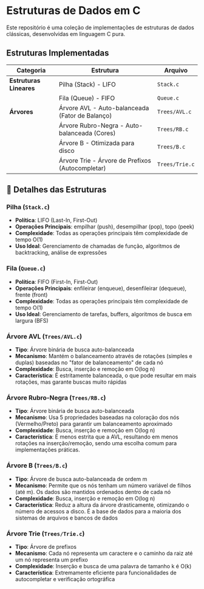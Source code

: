 # Estruturas de Dados em C

Este repositório é uma coleção de implementações de estruturas de dados clássicas, desenvolvidas em linguagem C pura.

## Estruturas Implementadas

| Categoria | Estrutura | Arquivo |
|-----------|-----------|---------|
| **Estruturas Lineares** | Pilha (Stack) - LIFO | `Stack.c` |
| | Fila (Queue) - FIFO | `Queue.c` |
| **Árvores** | Árvore AVL - Auto-balanceada (Fator de Balanço) | `Trees/AVL.c` |
| | Árvore Rubro-Negra - Auto-balanceada (Cores) | `Trees/RB.c` |
| | Árvore B - Otimizada para disco | `Trees/B.c` |
| | Árvore Trie - Árvore de Prefixos (Autocompletar) | `Trees/Trie.c` |

## 🌟 Detalhes das Estruturas

### Pilha (`Stack.c`)
- **Política**: LIFO (Last-In, First-Out)
- **Operações Principais**: empilhar (push), desempilhar (pop), topo (peek)
- **Complexidade**: Todas as operações principais têm complexidade de tempo O(1)
- **Uso Ideal**: Gerenciamento de chamadas de função, algoritmos de backtracking, análise de expressões

### Fila (`Queue.c`)
- **Política**: FIFO (First-In, First-Out)
- **Operações Principais**: enfileirar (enqueue), desenfileirar (dequeue), frente (front)
- **Complexidade**: Todas as operações principais têm complexidade de tempo O(1)
- **Uso Ideal**: Gerenciamento de tarefas, buffers, algoritmos de busca em largura (BFS)

### Árvore AVL (`Trees/AVL.c`)
- **Tipo**: Árvore binária de busca auto-balanceada
- **Mecanismo**: Mantém o balanceamento através de rotações (simples e duplas) baseadas no "fator de balanceamento" de cada nó
- **Complexidade**: Busca, inserção e remoção em O(log n)
- **Característica**: É estritamente balanceada, o que pode resultar em mais rotações, mas garante buscas muito rápidas

### Árvore Rubro-Negra (`Trees/RB.c`)
- **Tipo**: Árvore binária de busca auto-balanceada
- **Mecanismo**: Usa 5 propriedades baseadas na coloração dos nós (Vermelho/Preto) para garantir um balanceamento aproximado
- **Complexidade**: Busca, inserção e remoção em O(log n)
- **Característica**: É menos estrita que a AVL, resultando em menos rotações na inserção/remoção, sendo uma escolha comum para implementações práticas.

### Árvore B (`Trees/B.c`)
- **Tipo**: Árvore de busca auto-balanceada de ordem m
- **Mecanismo**: Permite que os nós tenham um número variável de filhos (até m). Os dados são mantidos ordenados dentro de cada nó
- **Complexidade**: Busca, inserção e remoção em O(log n)
- **Característica**: Reduz a altura da árvore drasticamente, otimizando o número de acessos a disco. É a base de dados para a maioria dos sistemas de arquivos e bancos de dados

### Árvore Trie (`Trees/Trie.c`)
- **Tipo**: Árvore de prefixos
- **Mecanismo**: Cada nó representa um caractere e o caminho da raiz até um nó representa um prefixo
- **Complexidade**: Inserção e busca de uma palavra de tamanho k é O(k)
- **Característica**: Extremamente eficiente para funcionalidades de autocompletar e verificação ortográfica

